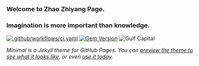 ### Welcome to Zhao Zhiyang Page.

### Imagination is more important than knowledge.

[![.github/workflows/ci.yaml](https://github.com/pages-themes/minimal/actions/workflows/ci.yaml/badge.svg)](https://github.com/pages-themes/minimal/actions/workflows/ci.yaml) [![Gem Version](https://badge.fury.io/rb/jekyll-theme-minimal.svg)](https://badge.fury.io/rb/jekyll-theme-minimal)
![Gulf Capital](https://user-images.githubusercontent.com/20948381/161687054-8d9dc20a-91bb-4b45-ae0f-bfe97bbd75b7.jpg)



*Minimal is a Jekyll theme for GitHub Pages. You can [preview the theme to see what it looks like](http://pages-themes.github.io/minimal), or even [use it today](#usage).*


